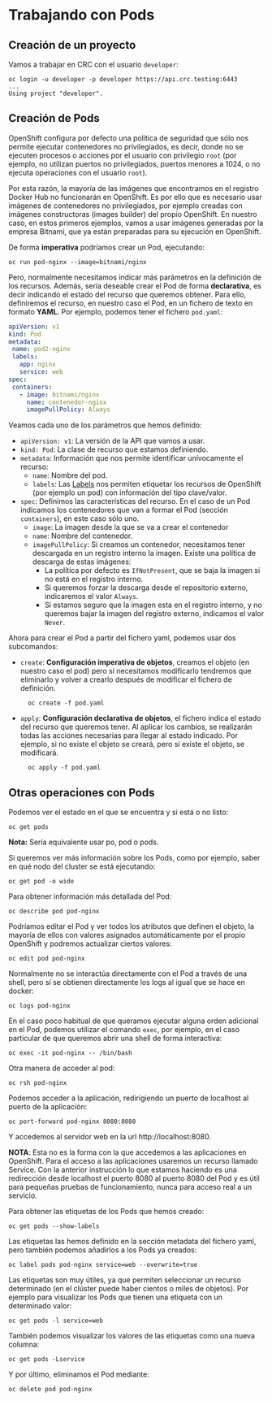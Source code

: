 # Trabajando con Pods

## Creación de un proyecto

Vamos a trabajar en CRC con el usuario `developer`:

    oc login -u developer -p developer https://api.crc.testing:6443
    ...
    Using project "developer".

## Creación de Pods

OpenShift configura por defecto una política de seguridad que sólo nos permite ejecutar contenedores no privilegiados, es decir, donde no se ejecuten procesos o acciones por el usuario con privilegio `root` (por ejemplo, no utilizan puertos no privilegiados, puertos menores a 1024, o no ejecuta operaciones con el usuario `root`). 

Por esta razón, la mayoría de las imágenes que encontramos en el registro Docker Hub no funcionarán en OpenShift. Es por ello que es necesario usar imágenes de contenedores no privilegiados, por ejemplo creadas con imágenes constructoras (images builder) del propio OpenShift. En nuestro caso, en estos primeros ejemplos, vamos a usar imágenes generadas por la empresa Bitnami, que ya están preparadas para su ejecución en OpenShift.

De forma **imperativa** podríamos crear un Pod, ejecutando:

    oc run pod-nginx --image=bitnami/nginx

Pero, normalmente necesitamos indicar más parámetros en la definición de los recursos. Además, sería deseable crear el Pod de forma **declarativa**, es decir indicando el estado del recurso que queremos obtener. Para ello, definiremos el recurso, en nuestro caso el Pod, en un fichero de texto en formato **YAML**. Por ejemplo, podemos tener el fichero `pod.yaml`:

```yaml
apiVersion: v1 
kind: Pod 
metadata: 
 name: pod2-nginx 
 labels:
   app: nginx
   service: web
spec: 
 containers:
   - image: bitnami/nginx
     name: contenedor-nginx
     imagePullPolicy: Always
```

Veamos cada uno de los parámetros que hemos definido:

* `apiVersion: v1`: La versión de la API que vamos a usar.
* `kind: Pod`: La clase de recurso que estamos definiendo.
* `metadata`: Información que nos permite identificar unívocamente el recurso:
    * `name`: Nombre del pod.
    * `labels`: Las [Labels](https://kubernetes.io/docs/concepts/overview/working-with-objects/labels/) nos permiten etiquetar los recursos de OpenShift (por ejemplo un pod) con información del tipo clave/valor.
* `spec`: Definimos las características del recurso. En el caso de un Pod indicamos los contenedores que van a formar el Pod (sección `containers`), en este caso sólo uno.
    * `image`: La imagen desde la que se va a crear el contenedor
    * `name`: Nombre del contenedor.
    * `imagePullPolicy`: Si creamos un contenedor, necesitamos tener descargada en un registro interno la imagen. Existe una política de descarga de estas imágenes:
        * La política por defecto es `IfNotPresent`, que se baja la imagen si no está en el registro interno.
        * Si queremos forzar la descarga desde el repositorio externo, indicaremos el valor `Always`.
        * Si estamos seguro que la imagen esta en el registro interno, y no queremos bajar la imagen del registro externo, indicamos el valor `Never`.

Ahora para crear el Pod a partir del fichero yaml, podemos usar dos subcomandos:

* `create`: **Configuración imperativa de objetos**, creamos el objeto (en nuestro caso el pod) pero si necesitamos modificarlo tendremos que eliminarlo y volver a crearlo después de modificar el fichero de definición.

        oc create -f pod.yaml

* `apply`: **Configuración declarativa de objetos**, el fichero indica el estado del recurso que queremos tener. Al aplicar los cambios, se realizarán todas las acciones necesarias para llegar al estado indicado. Por ejemplo, si no existe el objeto se creará, pero si existe el objeto, se modificará.

        oc apply -f pod.yaml

## Otras operaciones con Pods

Podemos ver el estado en el que se encuentra y si está o no listo:

    oc get pods

**Nota:** Sería equivalente usar po, pod o pods.

Si queremos ver más información sobre los Pods, como por ejemplo, saber en qué nodo del cluster se está ejecutando:

    oc get pod -o wide

Para obtener información más detallada del Pod:

    oc describe pod pod-nginx

Podríamos editar el Pod y ver todos los atributos que definen el objeto, la mayoría de ellos con valores asignados automáticamente por el propio OpenShift y podremos actualizar ciertos valores:

    oc edit pod pod-nginx

Normalmente no se interactúa directamente con el Pod a través de una shell, pero sí se obtienen directamente los logs al igual que se hace
en docker:

    oc logs pod-nginx

En el caso poco habitual de que queramos ejecutar alguna orden adicional en el Pod, podemos utilizar el comando `exec`, por ejemplo,
en el caso particular de que queremos abrir una shell de forma interactiva:

    oc exec -it pod-nginx -- /bin/bash

Otra manera de acceder al pod:

    oc rsh pod-nginx

Podemos acceder a la aplicación, redirigiendo un puerto de localhost al puerto de la aplicación:

    oc port-forward pod-nginx 8080:8080

Y accedemos al servidor web en la url http://localhost:8080.

**NOTA**: Esta no es la forma con la que accedemos a las aplicaciones en OpenShift. Para el acceso a las aplicaciones usaremos un recurso llamado Service. Con la anterior instrucción lo que estamos haciendo es una redirección desde localhost el puerto 8080 al puerto 8080 del Pod y es útil para pequeñas pruebas de funcionamiento, nunca para acceso real a un servicio.

Para obtener las etiquetas de los Pods que hemos creado:

    oc get pods --show-labels

Las etiquetas las hemos definido en la sección metadata del fichero yaml, pero también podemos añadirlos a los Pods ya creados:

    oc label pods pod-nginx service=web --overwrite=true

Las etiquetas son muy útiles, ya que permiten seleccionar un recurso determinado (en el clúster puede haber cientos o miles de objetos). Por ejemplo para visualizar los Pods que tienen una etiqueta con un determinado valor:

    oc get pods -l service=web

También podemos visualizar los valores de las etiquetas como una nueva
columna:

    oc get pods -Lservice

Y por último, eliminamos el Pod mediante:

    oc delete pod pod-nginx
